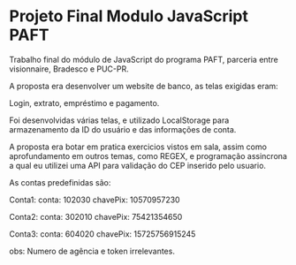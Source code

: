 # Projeto Final Modulo JavaScript PAFT


Trabalho final do módulo de JavaScript do programa PAFT, parceria entre visionnaire, Bradesco e PUC-PR.

A proposta era desenvolver um website de banco, as telas exigidas eram:

Login, extrato, empréstimo e pagamento.

Foi desenvolvidas várias telas, e utilizado LocalStorage para armazenamento da ID do usuário e das informações de conta.

A proposta era botar em pratica exercicios vistos em sala, assim como aprofundamento em outros temas, como REGEX, e programação assincrona a qual eu utilizei uma API para validação do CEP inserido pelo usuario.




As contas predefinidas são:

Conta1: 
  conta: 102030
  chavePix: 10570957230

Conta2: 
  conta: 302010
  chavePix: 75421354650
  
Conta3:
  conta: 604020
  chavePix: 15725756915245
  
  
obs: Numero de agência e token irrelevantes.
